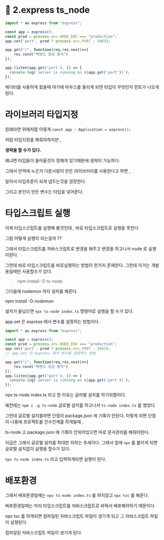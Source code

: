# 📌 2.express ts_node

```ts
import * as express from "express";

const app = express();
const prod = process.env.NODE_ENV === "production";
app.set('port', prod ? process.env.PORT : 3065);

app.get("/", function(req,res,next)=>{
	res.send("백엔드 정상 동작")
});

app.listen(app.get('port'), () => {
  console.log(`server is running on ${app.get('port')}`);
});
```

에디터를 사용하게 됬을때 여기에 마우스를 올리게 되면 타입이 무엇인지 힌트가 나오게 된다.

# 라이브러리 타입지정

원래라면 위에처럼 이렇게 `const app : Application = express();`

처럼 타입지정을 해줘야하지만 ,

__생략을 할 수가 있다.__


왜냐면 타입들이 들어올것이 정해져 있기때문에 생략이 가능하다.

그래서 만약에 누군가 다른사람이 만든 라이브러리를 사용한다고 하면 ,

알아서 타입추론이 되게 냅두는것을 권장한다.

그리고 본인이 만든 변수는 타입을 넣어준다.

# 타입스크립트 실행

이제 타입스크립트를 실행해 볼것인데 , 바로 타입스크립트로 실행을 못한다.

그럼 어떻게 실행이 되는걸까 ??

그래서 타입스크립트를 자바스크립트로 변경을 해주고 변경을 하고나서 node 로 실행이된다.

그런데 바로 타입스크립트를 바로실행하는 방법이 한가지 존재한다. 그런데 이거는 개발용일때만 사용할수가 있다.

> npm install -D ts-node

그다음에 nodemon 까지 설치를 해준다.

npm install -D nodemon

설치가 끝났으면 `npx ts-node index.ts` 명령어로 실행을 할 수가 있다.

app.set 은 express 에서 변수를 설정하는 방법이다.

```ts
import * as express from "express";

const app = express();
const prod = process.env.NODE_ENV === "production";
app.set('port', prod ? process.env.PORT : 3065); 
// app.set 은 express 에서 변수를 설정하는 방법

app.get("/", function(req,res,next)=>{
	res.send("백엔드 정상 동작")
});
app.listen(app.get('port'), () => {
  console.log(`server is running on ${app.get('port')}`);
});
```

npx ts-node index.ts 라고 한 이유는 글러벌 설치를 막기위함이다.

예전에는 `npm i -g ts-node` 글로벌 설치를 하고나서 `ts-node index.ts` 를 했었다.

그런데 글로벌 설치를하면 단점이 package.json 에 기록이 안된다. 이렇게 되면 단점이 나중에 프로젝트를 인수인계를 하게될때 ,

ts-node 고 package.json 에 기록이 안되어있으면 따로 문서관리를 해줘야한다.

지금은 그래서 글로벌 설치를 최대한 피하는 추세이다. 그래서 앞에 `npx` 를 붙이게 되면 글로벌 설치없이 실행을 할수가 있다.

`npx ts-node index.ts` 라고 입력하게되면 실행이 된다.

# 배포환경

그래서 배포환경일때는 `npx ts-node index.ts` 를 하지않고 `npx tsc` 를 해준다.

배포환경일때는 미리 타입스크립트를 자바스크립트로 바꿔서 배포해야하기 때문이다.

npx tsc 를 하게되면 컴파일된 자바스크립트 파일이 생기게 되고 그 자바스크립트 파일이 실행된다.

컴파일된 자바스크립트 파일이 생기게 된다.






